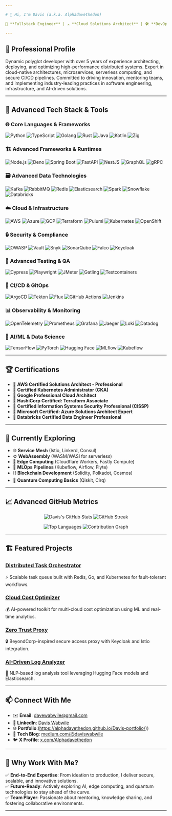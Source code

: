 ```yaml
---

# 👋 Hi, I'm Davis (a.k.a. Alphadavethedon)

🚀 **Fullstack Engineer** | ☁️ **Cloud Solutions Architect** | 🛠️ **DevOps Specialist** | 🧪 **QA Automation Engineer** | 💾 **Big Data Engineer** | 🔒 **Cybersecurity Advocate** | 🤖 **AI/ML Enthusiast**

---
```


## 🧠 Professional Profile
Dynamic polyglot developer with over 5 years of experience architecting, deploying, and optimizing high-performance distributed systems. Expert in cloud-native architectures, microservices, serverless computing, and secure CI/CD pipelines. Committed to driving innovation, mentoring teams, and implementing industry-leading practices in software engineering, infrastructure, and AI-driven solutions.

---

## 🧰 Advanced Tech Stack & Tools

### 🌐 Core Languages & Frameworks
<p>
  <img src="https://img.shields.io/badge/-Python-3776AB?style=for-the-badge&logo=python&logoColor=white" alt="Python" />
  <img src="https://img.shields.io/badge/-TypeScript-3178C6?style=for-the-badge&logo=typescript&logoColor=white" alt="TypeScript" />
  <img src="https://img.shields.io/badge/-Go-00ADD8?style=for-the-badge&logo=go&logoColor=white" alt="Golang" />
  <img src="https://img.shields.io/badge/-Rust-000000?style=for-the-badge&logo=rust&logoColor=white" alt="Rust" />
  <img src="https://img.shields.io/badge/-Java-007396?style=for-the-badge&logo=java&logoColor=white" alt="Java" />
  <img src="https://img.shields.io/badge/-Kotlin-7F52FF?style=for-the-badge&logo=kotlin&logoColor=white" alt="Kotlin" />
  <img src="https://img.shields.io/badge/-Zig-F7A41D?style=for-the-badge&logo=zig&logoColor=black" alt="Zig" />
</p>

### 🏗️ Advanced Frameworks & Runtimes
<p>
  <img src="https://img.shields.io/badge/-Node.js-339933?style=for-the-badge&logo=nodedotjs&logoColor=white" alt="Node.js" />
  <img src="https://img.shields.io/badge/-Deno-000000?style=for-the-badge&logo=deno&logoColor=white" alt="Deno" />
  <img src="https://img.shields.io/badge/-Spring_Boot-6DB33F?style=for-the-badge&logo=springboot&logoColor=white" alt="Spring Boot" />
  <img src="https://img.shields.io/badge/-FastAPI-009688?style=for-the-badge&logo=fastapi&logoColor=white" alt="FastAPI" />
  <img src="https://img.shields.io/badge/-NestJS-E0234E?style=for-the-badge&logo=nestjs&logoColor=white" alt="NestJS" />
  <img src="https://img.shields.io/badge/-GraphQL-E10098?style=for-the-badge&logo=graphql&logoColor=white" alt="GraphQL" />
  <img src="https://img.shields.io/badge/-gRPC-00C4B4?style=for-the-badge&logo=grpc&logoColor=white" alt="gRPC" />
</p>

### 🗃️ Advanced Data Technologies
<p>
  <img src="https://img.shields.io/badge/-Apache_Kafka-231F20?style=for-the-badge&logo=apachekafka&logoColor=white" alt="Kafka" />
  <img src="https://img.shields.io/badge/-RabbitMQ-FF6600?style=for-the-badge&logo=rabbitmq&logoColor=white" alt="RabbitMQ" />
  <img src="https://img.shields.io/badge/-Redis-DC382D?style=for-the-badge&logo=redis&logoColor=white" alt="Redis" />
  <img src="https://img.shields.io/badge/-Elasticsearch-005571?style=for-the-badge&logo=elasticsearch&logoColor=white" alt="Elasticsearch" />
  <img src="https://img.shields.io/badge/-Apache_Spark-E25A1C?style=for-the-badge&logo=apachespark&logoColor=white" alt="Spark" />
  <img src="https://img.shields.io/badge/-Snowflake-29B5E8?style=for-the-badge&logo=snowflake&logoColor=white" alt="Snowflake" />
  <img src="https://img.shields.io/badge/-Databricks-D81B60?style=for-the-badge&logo=databricks&logoColor=white" alt="Databricks" />
</p>

### ☁️ Cloud & Infrastructure
<p>
  <img src="https://img.shields.io/badge/-AWS-232F3E?style=for-the-badge&logo=amazonaws&logoColor=white" alt="AWS" />
  <img src="https://img.shields.io/badge/-Azure-0078D4?style=for-the-badge&logo=microsoftazure&logoColor=white" alt="Azure" />
  <img src="https://img.shields.io/badge/-Google_Cloud-4285F4?style=for-the-badge&logo=googlecloud&logoColor=white" alt="GCP" />
  <img src="https://img.shields.io/badge/-Terraform-7B42BC?style=for-the-badge&logo=terraform&logoColor=white" alt="Terraform" />
  <img src="https://img.shields.io/badge/-Pulumi-8A3391?style=for-the-badge&logo=pulumi&logoColor=white" alt="Pulumi" />
  <img src="https://img.shields.io/badge/-Kubernetes-326CE5?style=for-the-badge&logo=kubernetes&logoColor=white" alt="Kubernetes" />
  <img src="https://img.shields.io/badge/-OpenShift-D21500?style=for-the-badge&logo=redhatopenshift&logoColor=white" alt="OpenShift" />
</p>

### 🔒 Security & Compliance
<p>
  <img src="https://img.shields.io/badge/-OWASP-000000?style=for-the-badge&logo=owasp&logoColor=white" alt="OWASP" />
  <img src="https://img.shields.io/badge/-Vault-000000?style=for-the-badge&logo=vault&logoColor=white" alt="Vault" />
  <img src="https://img.shields.io/badge/-Snyk-4C4C73?style=for-the-badge&logo=snyk&logoColor=white" alt="Snyk" />
  <img src="https://img.shields.io/badge/-SonarQube-4E9BCD?style=for-the-badge&logo=sonarqube&logoColor=white" alt="SonarQube" />
  <img src="https://img.shields.io/badge/-Falco-00C1B2?style=for-the-badge&logo=falco&logoColor=white" alt="Falco" />
  <img src="https://img.shields.io/badge/-Keycloak-1D4FBA?style=for-the-badge&logo=keycloak&logoColor=white" alt="Keycloak" />
</p>

### 🧪 Advanced Testing & QA
<p>
  <img src="https://img.shields.io/badge/-Cypress-17202C?style=for-the-badge&logo=cypress&logoColor=white" alt="Cypress" />
  <img src="https://img.shields.io/badge/-Playwright-2EAD33?style=for-the-badge&logo=playwright&logoColor=white" alt="Playwright" />
  <img src="https://img.shields.io/badge/-JMeter-D22128?style=for-the-badge&logo=apachejmeter&logoColor=white" alt="JMeter" />
  <img src="https://img.shields.io/badge/-Gatling-FF9E2A?style=for-the-badge&logo=gatling&logoColor=white" alt="Gatling" />
  <img src="https://img.shields.io/badge/-Testcontainers-00BFFF?style=for-the-badge&logo=testcontainers&logoColor=white" alt="Testcontainers" />
</p>

### 🔄 CI/CD & GitOps
<p>
  <img src="https://img.shields.io/badge/-ArgoCD-EF7B4D?style=for-the-badge&logo=argo&logoColor=white" alt="ArgoCD" />
  <img src="https://img.shields.io/badge/-Tekton-FF6D00?style=for-the-badge&logo=tekton&logoColor=white" alt="Tekton" />
  <img src="https://img.shields.io/badge/-Flux-0F1223?style=for-the-badge&logo=flux&logoColor=white" alt="Flux" />
  <img src="https://img.shields.io/badge/-GitHub_Actions-2088FF?style=for-the-badge&logo=githubactions&logoColor=white" alt="GitHub Actions" />
  <img src="https://img.shields.io/badge/-Jenkins-D24939?style=for-the-badge&logo=jenkins&logoColor=white" alt="Jenkins" />
</p>

### 📊 Observability & Monitoring
<p>
  <img src="https://img.shields.io/badge/-OpenTelemetry-000000?style=for-the-badge&logo=opentelemetry&logoColor=white" alt="OpenTelemetry" />
  <img src="https://img.shields.io/badge/-Prometheus-E6522C?style=for-the-badge&logo=prometheus&logoColor=white" alt="Prometheus" />
  <img src="https://img.shields.io/badge/-Grafana-F46800?style=for-the-badge&logo=grafana&logoColor=white" alt="Grafana" />
  <img src="https://img.shields.io/badge/-Jaeger-000000?style=for-the-badge&logo=jaeger&logoColor=white" alt="Jaeger" />
  <img src="https://img.shields.io/badge/-Loki-2C2F33?style=for-the-badge&logo=grafana&logoColor=white" alt="Loki" />
  <img src="https://img.shields.io/badge/-Datadog-632CA6?style=for-the-badge&logo=datadog&logoColor=white" alt="Datadog" />
</p>

### 🤖 AI/ML & Data Science
<p>
  <img src="https://img.shields.io/badge/-TensorFlow-FF6F00?style=for-the-badge&logo=tensorflow&logoColor=white" alt="TensorFlow" />
  <img src="https://img.shields.io/badge/-PyTorch-EE4C2C?style=for-the-badge&logo=pytorch&logoColor=white" alt="PyTorch" />
  <img src="https://img.shields.io/badge/-Hugging_Face-FFD21E?style=for-the-badge&logo=huggingface&logoColor=black" alt="Hugging Face" />
  <img src="https://img.shields.io/badge/-MLflow-0194E2?style=for-the-badge&logo=mlflow&logoColor=white" alt="MLflow" />
  <img src="https://img.shields.io/badge/-Kubeflow-326CE5?style=for-the-badge&logo=kubeflow&logoColor=white" alt="Kubeflow" />
</p>

---

## 🏆 Certifications
- 🏅 **AWS Certified Solutions Architect - Professional**
- 🏅 **Certified Kubernetes Administrator (CKA)**
- 🏅 **Google Professional Cloud Architect**
- 🏅 **HashiCorp Certified: Terraform Associate**
- 🏅 **Certified Information Systems Security Professional (CISSP)**
- 🏅 **Microsoft Certified: Azure Solutions Architect Expert**
- 🏅 **Databricks Certified Data Engineer Professional**

---

## 🎯 Currently Exploring
- 🌐 **Service Mesh** (Istio, Linkerd, Consul)
- ⚙️ **WebAssembly** (WASM/WASI for serverless)
- 📡 **Edge Computing** (Cloudflare Workers, Fastly Compute)
- 🧠 **MLOps Pipelines** (Kubeflow, Airflow, Flyte)
- ⛓️ **Blockchain Development** (Solidity, Polkadot, Cosmos)
- 🔮 **Quantum Computing Basics** (Qiskit, Cirq)

---

## 📈 Advanced GitHub Metrics
<p align="center">
  <img src="https://github-readme-stats.vercel.app/api?username=Alphadavethedon&show_icons=true&count_private=true&include_all_commits=true&theme=radical&hide_border=true" alt="Davis's GitHub Stats" />
  <img src="https://streak-stats.demolab.com/?user=Alphadavethedon&theme=radical&hide_border=true" alt="GitHub Streak" />
</p>
<p align="center">
  <img src="https://github-readme-stats.vercel.app/api/top-langs/?username=Alphadavethedon&layout=compact&theme=radical&hide_border=true&langs_count=8" alt="Top Languages" />
  <img src="https://activity-graph.herokuapp.com/graph?username=Alphadavethedon&theme=react-dark&hide_border=true" alt="Contribution Graph" />
</p>

---

## 🏗️ Featured Projects
### [Distributed Task Orchestrator](https://github.com/Alphadavethedon/task-orchestrator)
⚡ Scalable task queue built with Redis, Go, and Kubernetes for fault-tolerant workflows.

### [Cloud Cost Optimizer](https://github.com/Alphadavethedon/cloud-optimizer)
💰 AI-powered toolkit for multi-cloud cost optimization using ML and real-time analytics.

### [Zero Trust Proxy](https://github.com/Alphadavethedon/zero-trust-proxy)
🔒 BeyondCorp-inspired secure access proxy with Keycloak and Istio integration.

### [AI-Driven Log Analyzer](https://github.com/Alphadavethedon/log-analyzer)
🧠 NLP-based log analysis tool leveraging Hugging Face models and Elasticsearch.

---

## 📫 Connect With Me
- ✉️ **Email**: [davewabwile@gmail.com](mailto:davewabwile@gmail.com)
- 🔗 **LinkedIn**: [Davis Wabwile](https://linkedin.com/in/daviswabwile)
- 🌐 **Portfolio**:(https://alphadavethedon.github.io/Davis-portfolio/))
- 📝 **Tech Blog**: [medium.com/@daviswabwile](https://medium.com/@daviswabwile)
- 🐦 **X Profile**: [x.com/Alphadavethedon](https://x.com/Alphadavethedon)

---

## 🌟 Why Work With Me?
✅ **End-to-End Expertise**: From ideation to production, I deliver secure, scalable, and innovative solutions.  
✅ **Future-Ready**: Actively exploring AI, edge computing, and quantum technologies to stay ahead of the curve.  
✅ **Team Player**: Passionate about mentoring, knowledge sharing, and fostering collaborative environments.

---
